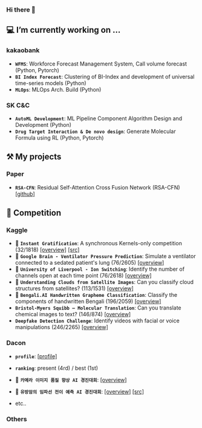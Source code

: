 ### Hi there 👋

<!--
**hyeonho1028/hyeonho1028** is a ✨ _special_ ✨ repository because its `README.md` (this file) appears on your GitHub profile.

Here are some ideas to get you started:

- 🔭 I’m currently working on ...
- 🌱 I’m currently learning ...
- 👯 I’m looking to collaborate on ...
- 🤔 I’m looking for help with ...
- 💬 Ask me about ...
- 📫 How to reach me: ...
- 😄 Pronouns: ...
- ⚡ Fun fact: ...
-->

## 💻 I’m currently working on ...
### kakaobank
- **`WFMS`**: Workforce Forecast Management System, Call volume forecast (Python, Pytorch)
- **`BI Index Forecast`**: Clustering of BI-Index and development of universal time-series models (Python)
- **`MLOps`**: MLOps Arch. Build (Python)

### SK C&C
- **`AutoML Development`**: ML Pipeline Component Algorithm Design and Development (Python)
- **`Drug Target Interaction & De novo design`**: Generate Molecular Formula using RL (Python, Pytorch)

## ⚒️ My projects
### Paper
- **`RSA-CFN`**: Residual Self-Attention Cross Fusion Network (RSA-CFN) [[github]](https://github.com/hyeonho1028/RSA-CFN)

## 🏅 Competition
### Kaggle
- 🥈 **`Instant Gratification`**: A synchronous Kernels-only competition (32/1818) [[overview]](https://www.kaggle.com/competitions/instant-gratification) [[src]](https://www.kaggle.com/code/hyeonho/32th-solution-public-0-97513-private-0-97565)
- 🥈 **`Google Brain - Ventilator Pressure Prediction`**: Simulate a ventilator connected to a sedated patient's lung (76/2605) [[overview]](https://www.kaggle.com/competitions/ventilator-pressure-prediction)
- 🥈 **`University of Liverpool - Ion Switching`**: Identify the number of channels open at each time point (76/2618) [[overview]](https://www.kaggle.com/competitions/liverpool-ion-switching)
- 🥉 **`Understanding Clouds from Satellite Images`**: Can you classify cloud structures from satellites? (113/1531) [[overview]](https://www.kaggle.com/competitions/understanding_cloud_organization)
- 🥉 **`Bengali.AI Handwritten Grapheme Classification`**: Classify the components of handwritten Bengali (196/2059) [[overview]](https://www.kaggle.com/competitions/bengaliai-cv19)
- **`Bristol-Myers Squibb – Molecular Translation`**: Can you translate chemical images to text? (146/874) [[overview]](https://www.kaggle.com/competitions/bms-molecular-translation/leaderboard)
- **`Deepfake Detection Challenge`**: Identify videos with facial or voice manipulations (246/2265) [[overview]](https://www.kaggle.com/competitions/deepfake-detection-challenge)


### Dacon
- **`profile`**: [[profile]](https://dacon.io/myprofile/106480/home)
- **`ranking`**: present (4rd) / best (1st)

- 🥇 **`카메라 이미지 품질 향상 AI 경진대회`**: [[overview]](https://dacon.io/competitions/official/235746/overview/description)
- 🥇 **`유방암의 임파선 전이 예측 AI 경진대회`**: [[overview]](https://dacon.io/competitions/official/236011/overview/description) [[src]](https://github.com/hyeonho1028/Prediction-of-breast-cancer-lymph-node-metastasis)
- etc..

### Others

